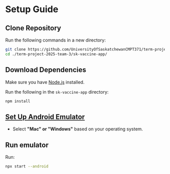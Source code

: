 # Setup Guide

## Clone Repository
Run the following commands in a new directory:

```bash
git clone https://github.com/UniversityOfSaskatchewanCMPT371/term-project-2025-team-3.git
cd ./term-project-2025-team-3/sk-vaccine-app/
```

## Download Dependencies
Make sure you have [Node.js](https://nodejs.org) installed.

Run the following in the `sk-vaccine-app` directory:

```bash
npm install
```

## [Set Up Android Emulator](https://docs.expo.dev/get-started/set-up-your-environment/?mode=development-build&platform=android&device=simulated#set-up-android-studio)
- Select **"Mac" or "Windows"** based on your operating system.

## Run emulator  
Run:  
```bash
npx start --android
```



